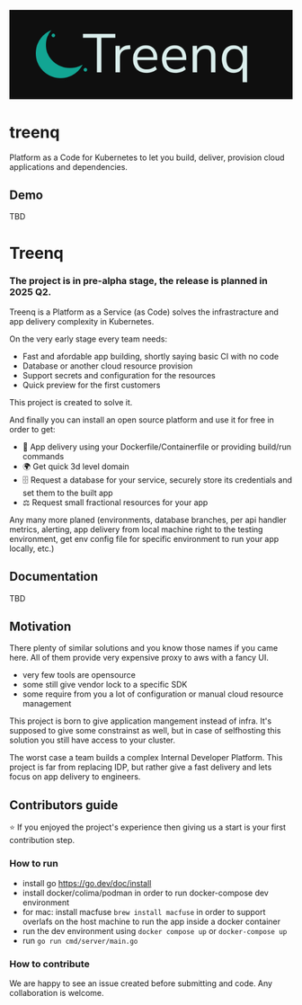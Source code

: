 <p align=center>
    <img src="logo.jpg" />
</p>

# treenq

Platform as a Code for Kubernetes to let you build, deliver, provision cloud applications and dependencies.

## Demo

TBD

# Treenq

### **The project is in pre-alpha stage, the release is planned in 2025 Q2.**

Treenq is a Platform as a Service (as Code) solves the infrastracture and app delivery complexity in Kubernetes.

On the very early stage every team needs:

- Fast and afordable app building, shortly saying basic CI with no code
- Database or another cloud resource provision
- Support secrets and configuration for the resources
- Quick preview for the first customers

This project is created to solve it.

And finally you can install an open source platform and use it for free in order to get:

- 🚀 App delivery using your Dockerfile/Containerfile or providing build/run commands
- 🌍 Get quick 3d level domain
- 🗄️ Request a database for your service, securely store its credentials and set them to the built app
- ⚖️ Request small fractional resources for your app

Any many more planed (environments, database branches, per api handler metrics, alerting, app delivery from local machine right to the testing environment, get env config file for specific environment to run your app locally, etc.)

## Documentation

TBD

## Motivation

There plenty of similar solutions and you know those names if you came here.
All of them provide very expensive proxy to aws with a fancy UI.

- very few tools are opensource
- some still give vendor lock to a specific SDK
- some require from you a lot of configuration or manual cloud resource management

This project is born to give application mangement instead of infra.
It's supposed to give some constrainst as well, but in case of selfhosting this solution you still have access to your cluster.

The worst case a team builds a complex Internal Developer Platform.
This project is far from replacing IDP, but rather give a fast delivery and lets focus on app delivery to engineers.

## Contributors guide

⭐ If you enjoyed the project's experience then giving us a start is your first contribution step.

### How to run

- install go https://go.dev/doc/install
- install docker/colima/podman in order to run docker-compose dev environment
- for mac: install macfuse `brew install macfuse` in order to support overlafs on the host machine to run the app inside a docker container
- run the dev environment using `docker compose up` or `docker-compose up`
- run `go run cmd/server/main.go`

### How to contribute

We are happy to see an issue created before submitting and code.
Any collaboration is welcome.
